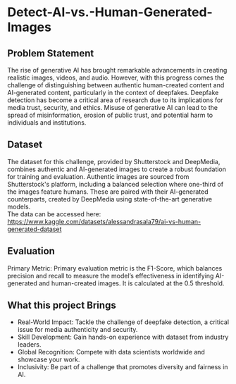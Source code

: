 # Detect-AI-vs.-Human-Generated-Images

## Problem Statement
The rise of generative AI has brought remarkable advancements in creating realistic images, videos, and audio. However, with this progress comes the challenge of distinguishing between authentic human-created content and AI-generated content, particularly in the context of deepfakes. Deepfake detection has become a critical area of research due to its implications for media trust, security, and ethics. Misuse of generative AI can lead to the spread of misinformation, erosion of public trust, and potential harm to individuals and institutions. <br>

## Dataset
The dataset for this challenge, provided by Shutterstock and DeepMedia, combines authentic and AI-generated images to create a robust foundation for training and evaluation. Authentic images are sourced from Shutterstock's platform, including a balanced selection where one-third of the images feature humans. These are paired with their AI-generated counterparts, created by DeepMedia using state-of-the-art generative models.<br>
The data can be accessed here: https://www.kaggle.com/datasets/alessandrasala79/ai-vs-human-generated-dataset
<br> 

## Evaluation
Primary Metric: Primary evaluation metric is the F1-Score, which balances precision and recall to measure the model’s effectiveness in identifying AI-generated and human-created images. It is calculated at the 0.5 threshold. <br>

## What this project Brings
- Real-World Impact: Tackle the challenge of deepfake detection, a critical issue for media authenticity and security.
- Skill Development: Gain hands-on experience with dataset from industry leaders.
- Global Recognition: Compete with data scientists worldwide and showcase your work.
- Inclusivity: Be part of a challenge that promotes diversity and fairness in AI.
